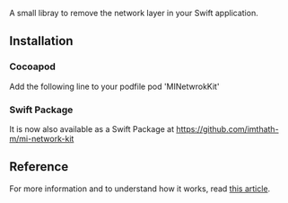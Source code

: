 A small libray to remove the network layer in your Swift application. 

## Installation
### Cocoapod
Add the following line to your podfile
pod 'MINetwrokKit'

### Swift Package
It is now also available as a Swift Package at https://github.com/imthath-m/mi-network-kit

## Reference
For more information and to understand how it works, read [this article](https://medium.com/@imthathullah/pop-ii-removing-the-network-layer-in-your-ios-app-a054c3136603). 
